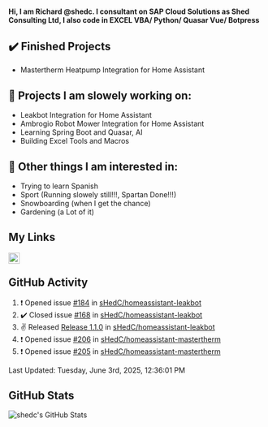 #### Hi, I am Richard @shedc. I consultant on SAP Cloud Solutions as Shed Consulting Ltd, I also code in EXCEL VBA/ Python/ Quasar Vue/ Botpress

## ✔️ Finished Projects
- Mastertherm Heatpump Integration for Home Assistant

## 👋 Projects I am slowely working on:
- Leakbot Integration for Home Assistant
- Ambrogio Robot Mower Integration for Home Assistant
- Learning Spring Boot and Quasar, AI
- Building Excel Tools and Macros

## 👀 Other things I am interested in:
- Trying to learn Spanish
- Sport (Running slowely still!!!, Spartan Done!!!)
- Snowboarding (when I get the chance)
- Gardening (a Lot of it)

## My Links
[<img align="left" alt="shedc | LinkedIn" width="22px" src="https://cdn.jsdelivr.net/npm/simple-icons@v3/icons/linkedin.svg" />][linkedin]

<br/>

## GitHub Activity
<!--RECENT_ACTIVITY:start-->
1. ❗️ Opened issue [#184](https://github.com/sHedC/homeassistant-leakbot/issues/184) in [sHedC/homeassistant-leakbot](https://github.com/sHedC/homeassistant-leakbot)
2. ✔️ Closed issue [#168](https://github.com/sHedC/homeassistant-leakbot/issues/168) in [sHedC/homeassistant-leakbot](https://github.com/sHedC/homeassistant-leakbot)
3. ✌️ Released [Release 1.1.0](https://github.com/sHedC/homeassistant-leakbot/releases/tag/1.1.0) in [sHedC/homeassistant-leakbot](https://github.com/sHedC/homeassistant-leakbot)
4. ❗️ Opened issue [#206](https://github.com/sHedC/homeassistant-mastertherm/issues/206) in [sHedC/homeassistant-mastertherm](https://github.com/sHedC/homeassistant-mastertherm)
5. ❗️ Opened issue [#205](https://github.com/sHedC/homeassistant-mastertherm/issues/205) in [sHedC/homeassistant-mastertherm](https://github.com/sHedC/homeassistant-mastertherm)
<!--RECENT_ACTIVITY:end-->
<!--RECENT_ACTIVITY:last_update-->
Last Updated: Tuesday, June 3rd, 2025, 12:36:01 PM
<!--RECENT_ACTIVITY:last_update_end-->

## GitHub Stats
<img align="left" alt="shedc's GitHub Stats" src="https://github-readme-stats.vercel.app/api?username=shedc&show_icons=true&hide_title=true" />

[linkedin]: https://www.linkedin.com/in/richard-holmes-3314251/
